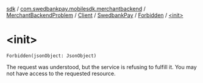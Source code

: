 [sdk](../../../../../index.md) / [com.swedbankpay.mobilesdk.merchantbackend](../../../../index.md) / [MerchantBackendProblem](../../../index.md) / [Client](../../index.md) / [SwedbankPay](../index.md) / [Forbidden](index.md) / [&lt;init&gt;](./-init-.md)

# &lt;init&gt;

`Forbidden(jsonObject: JsonObject)`

The request was understood, but the service is refusing to fulfill it. You may not have access to the requested resource.

